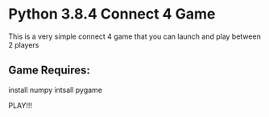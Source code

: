 # Python 3.8.4 Connect 4 Game
This is a very simple connect 4 game that you can launch and play between 2 players

## Game Requires:
install numpy 
intsall pygame 

PLAY!!!

